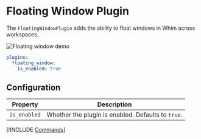 # Floating Window Plugin

The `FloatingWindowPlugin` adds the ability to float windows in Whim across workspaces.

![Floating window demo](../../images/floating-window-demo.gif)

```yaml
plugins:
  floating_window:
    is_enabled: true
```

## Configuration

| Property     | Description                                        |
| ------------ | -------------------------------------------------- |
| `is_enabled` | Whether the plugin is enabled. Defaults to `true`. |

[!INCLUDE [Commands](../../_includes/plugins/floating-window.md)]
